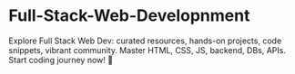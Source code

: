 # Full-Stack-Web-Developnment
Explore Full Stack Web Dev: curated resources, hands-on projects, code snippets, vibrant community. Master HTML, CSS, JS, backend, DBs, APIs. Start coding journey now! 🚀
